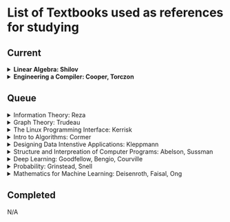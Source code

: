 # List of Textbooks used as references for studying

## Current
<details>
  <summary><strong>Linear Algebra: Shilov</strong></summary>

  - [ ] Determinants
  - [ ] Linear Spaces
  - [ ] Systems of Linear Equations
  - [ ] Linear Functions of Vector Arguments
  - [ ] Coordinate Transforms
  - [ ] Canonical Matrix Form
  - [ ] Bilinear/Quadratic Forms
  - [ ] Euclidean Spaces
  - [ ] Unitary Spaces
  - [ ] Quadratic Forms of Euclidean/Unitary Space
  - [ ] Finite Dimensional Algebras
</details>

<details>
  <summary><strong>Engineering a Compiler: Cooper, Torczon</strong></summary>

  - [ ] Compiler Overview
  - [ ] Scanners
  - [ ] Parsers
  - [ ] Context Sensitive Analysis
  - [ ] Intermediate Representations
  - [ ] Procedure Abstraction
  - [ ] Code Shape
  - [ ] Optimization
  - [ ] Data Flow Analysis
  - [ ] Scalar Optimizations
  - [ ] Instruction Selection
  - [ ] Instruction Scheduling
  - [ ] Register Allocation
</details>

## Queue

<details>
  <summary>Information Theory: Reza</summary>
</details>
<details>
  <summary>Graph Theory: Trudeau</summary>
</details>
<details>
  <summary>The Linux Programming Interface: Kerrisk</summary>
</details>
<details>
  <summary>Intro to Algorithms: Cormer</summary>
</details>
<details>
  <summary>Designing Data Intenstive Applications: Kleppmann</summary>
</details>
<details>
  <summary>Structure and Interpreation of Computer Programs: Abelson, Sussman</summary>
</details>
<details>
  <summary>Deep Learning: Goodfellow, Bengio, Courville</summary>
</details>
<details>
  <summary>Probability: Grinstead, Snell</summary>
</details>
<details>
  <summary>Mathematics for Machine Learning: Deisenroth, Faisal, Ong</summary>
</details>

## Completed
N/A
